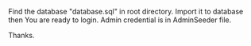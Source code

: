 Find the database "database.sql" in root directory. 
Import it to database then You are ready to login.
Admin credential is in AdminSeeder file.

Thanks.
